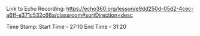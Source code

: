 Link to Echo Recording:
https://echo360.org/lesson/e9dd250d-05d2-4cec-a6ff-e371c532c66a/classroom#sortDirection=desc

Time Stamp:
Start Time - 27:10
End Time - 31:20

